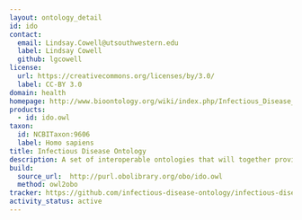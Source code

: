 ```yaml
---
layout: ontology_detail
id: ido
contact:
  email: Lindsay.Cowell@utsouthwestern.edu
  label: Lindsay Cowell
  github: lgcowell
license:
  url: https://creativecommons.org/licenses/by/3.0/
  label: CC-BY 3.0 
domain: health
homepage: http://www.bioontology.org/wiki/index.php/Infectious_Disease_Ontology
products:
  - id: ido.owl
taxon:
  id: NCBITaxon:9606
  label: Homo sapiens
title: Infectious Disease Ontology
description: A set of interoperable ontologies that will together provide coverage of the infectious disease domain. IDO core is the upper-level ontology that hosts terms of general relevance across the domain, while extension ontologies host terms to specific to a particular part of the domain.
build:
  source_url:  http://purl.obolibrary.org/obo/ido.owl
  method: owl2obo
tracker: https://github.com/infectious-disease-ontology/infectious-disease-ontology/issues
activity_status: active
---
```


